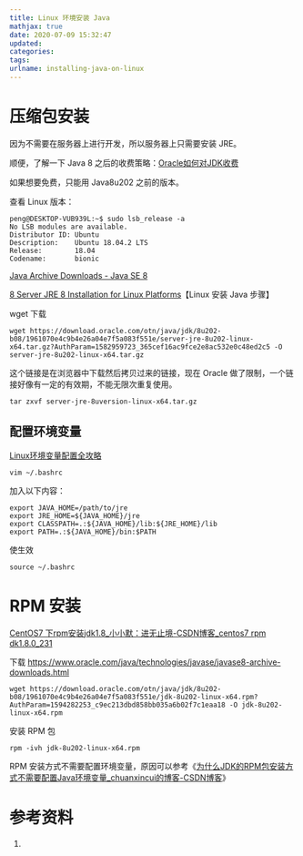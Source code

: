 ```yaml
---
title: Linux 环境安装 Java
mathjax: true
date: 2020-07-09 15:32:47
updated:
categories:
tags:
urlname: installing-java-on-linux
---
```




<!-- more -->



# 压缩包安装

因为不需要在服务器上进行开发，所以服务器上只需要安装 JRE。



顺便，了解一下 Java 8 之后的收费策略：[Oracle如何对JDK收费](https://zhuanlan.zhihu.com/p/64731331)

如果想要免费，只能用 Java8u202 之前的版本。

查看 Linux 版本：

```shell
peng@DESKTOP-VUB939L:~$ sudo lsb_release -a
No LSB modules are available.
Distributor ID: Ubuntu
Description:    Ubuntu 18.04.2 LTS
Release:        18.04
Codename:       bionic
```



[Java Archive Downloads - Java SE 8](https://www.oracle.com/java/technologies/javase/javase8-archive-downloads.html)

[8 Server JRE 8 Installation for Linux Platforms](https://docs.oracle.com/javase/8/docs/technotes/guides/install/linux_server_jre.html)【Linux 安装 Java 步骤】



wget 下载

```
wget https://download.oracle.com/otn/java/jdk/8u202-b08/1961070e4c9b4e26a04e7f5a083f551e/server-jre-8u202-linux-x64.tar.gz?AuthParam=1582959723_365cef16ac9fce2e8ac532e0c48ed2c5 -O server-jre-8u202-linux-x64.tar.gz
```

这个链接是在浏览器中下载然后拷贝过来的链接，现在 Oracle 做了限制，一个链接好像有一定的有效期，不能无限次重复使用。



```
tar zxvf server-jre-8uversion-linux-x64.tar.gz
```



## 配置环境变量

[Linux环境变量配置全攻略](https://www.cnblogs.com/youyoui/p/10680329.html)



```
vim ~/.bashrc
```



加入以下内容：

```
export JAVA_HOME=/path/to/jre
export JRE_HOME=${JAVA_HOME}/jre
export CLASSPATH=.:${JAVA_HOME}/lib:${JRE_HOME}/lib
export PATH=.:${JAVA_HOME}/bin:$PATH
```



使生效

```
source ~/.bashrc
```



# RPM 安装

[CentOS7 下rpm安装jdk1.8\_小小默：进无止境-CSDN博客\_centos7 rpm dk1.8.0_231](https://blog.csdn.net/J080624/article/details/78133464)

下载 https://www.oracle.com/java/technologies/javase/javase8-archive-downloads.html



```
wget https://download.oracle.com/otn/java/jdk/8u202-b08/1961070e4c9b4e26a04e7f5a083f551e/jdk-8u202-linux-x64.rpm?AuthParam=1594282253_c9ec213dbd858bb035a6b02f7c1eaa18 -O jdk-8u202-linux-x64.rpm
```



安装 RPM 包

```
rpm -ivh jdk-8u202-linux-x64.rpm
```



RPM 安装方式不需要配置环境变量，原因可以参考《[为什么JDK的RPM包安装方式不需要配置Java环境变量_chuanxincui的博客-CSDN博客](https://blog.csdn.net/chuanxincui/article/details/82850538)》



# 参考资料

1. 